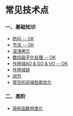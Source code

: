 # 常见技术点

### 一、基础知识
- [防抖 -- OK](https://github.com/bobo88/web-frontend/blob/main/%E5%B8%B8%E8%A7%81%E6%8A%80%E6%9C%AF%E7%82%B9/%E9%98%B2%E6%8A%96.md)
- [节流 -- OK](https://github.com/bobo88/web-frontend/blob/main/%E5%B8%B8%E8%A7%81%E6%8A%80%E6%9C%AF%E7%82%B9/%E8%8A%82%E6%B5%81.md)
- [深浅拷贝]()
- [数组扁平化处理 -- OK](https://github.com/bobo88/web-frontend/blob/main/%E5%B8%B8%E8%A7%81%E6%8A%80%E6%9C%AF%E7%82%B9/%E6%95%B0%E7%BB%84%E6%89%81%E5%B9%B3%E5%8C%96%E5%A4%84%E7%90%86.md)
- [作用域AO & GO & VO -- OK](https://github.com/bobo88/web-frontend/blob/main/%E5%B8%B8%E8%A7%81%E6%8A%80%E6%9C%AF%E7%82%B9/%E4%BD%9C%E7%94%A8%E5%9F%9FAO%20%26%20GO%20%26%20VO.md)
- [作用域链]()
- [闭包]()
- [常见的前端性能优化]()

### 二、高阶
- [简析函数柯里化]()


